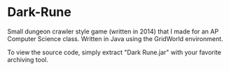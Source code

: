 # Dark-Rune
Small dungeon crawler style game (written in 2014) that I made for an AP Computer Science class. Written in Java using the GridWorld environment.

To view the source code, simply extract "Dark Rune.jar" with your favorite archiving tool.

